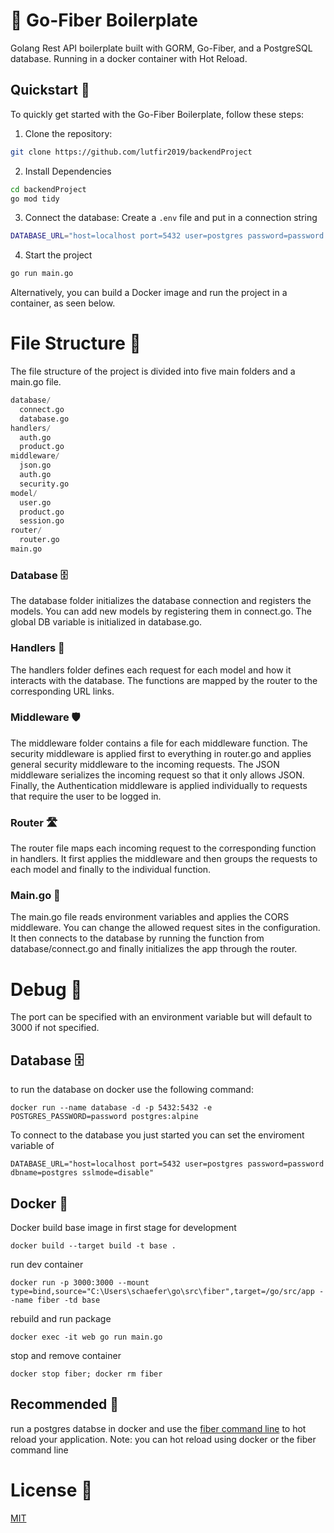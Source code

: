 # 👋 Go-Fiber Boilerplate
Golang Rest API boilerplate built with GORM, Go-Fiber, and a PostgreSQL database. Running in a docker container with Hot Reload.

## Quickstart 🚀
To quickly get started with the Go-Fiber Boilerplate, follow these steps:

1. Clone the repository:

```bash
git clone https://github.com/lutfir2019/backendProject
```

2. Install Dependencies

```bash
cd backendProject
go mod tidy
```

3. Connect the database: Create a `.env` file and put in a connection string

```bash
DATABASE_URL="host=localhost port=5432 user=postgres password=password dbname=postgres sslmode=disable"
```

4. Start the project
```bash
go run main.go
```

Alternatively, you can build a Docker image and run the project in a container, as seen below.

# File Structure 📁
The file structure of the project is divided into five main folders and a main.go file.
```py
database/
  connect.go
  database.go
handlers/
  auth.go
  product.go
middleware/
  json.go
  auth.go
  security.go
model/
  user.go
  product.go
  session.go
router/
  router.go
main.go
```

### Database 🗄️
The database folder initializes the database connection and registers the models. You can add new models by registering them in connect.go. The global DB variable is initialized in database.go.

### Handlers 🤝
The handlers folder defines each request for each model and how it interacts with the database. The functions are mapped by the router to the corresponding URL links.

### Middleware 🛡️
The middleware folder contains a file for each middleware function. The security middleware is applied first to everything in router.go and applies general security middleware to the incoming requests. The JSON middleware serializes the incoming request so that it only allows JSON. Finally, the Authentication middleware is applied individually to requests that require the user to be logged in.

### Router 🛣️
The router file maps each incoming request to the corresponding function in handlers. It first applies the middleware and then groups the requests to each model and finally to the individual function.

### Main.go 🚀
The main.go file reads environment variables and applies the CORS middleware. You can change the allowed request sites in the configuration. It then connects to the database by running the function from database/connect.go and finally initializes the app through the router.


# Debug 🐛
The port can be specified with an environment variable but will default to 3000 if not specified.

## Database 🗄️

to run the database on docker use the following command: 

`docker run --name database -d -p 5432:5432 -e POSTGRES_PASSWORD=password postgres:alpine`

To connect to the database you just started you can set the enviroment variable of 

`DATABASE_URL="host=localhost port=5432 user=postgres password=password dbname=postgres sslmode=disable"`

## Docker 🐳
Docker build base image in first stage for development

`docker build --target build -t base .`

run dev container

`docker run -p 3000:3000 --mount type=bind,source="C:\Users\schaefer\go\src\fiber",target=/go/src/app --name fiber -td base`

rebuild and run package

`docker exec -it web go run main.go`

stop and remove container

`docker stop fiber; docker rm fiber`

## Recommended 🙌
run a postgres databse in docker and use the [fiber command line](https://github.com/gofiber/cli) to hot reload your application. Note: you can hot reload using docker or the fiber command line

# License 📜

[MIT](https://choosealicense.com/licenses/mit/)
